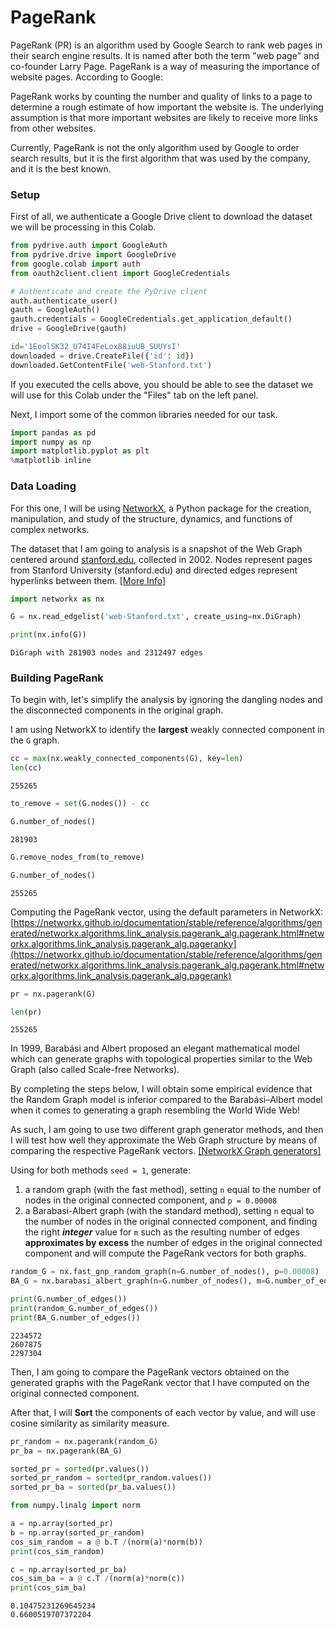 # PageRank

PageRank (PR) is an algorithm used by Google Search to rank web pages in their search engine results. It is named after both the term "web page" and co-founder Larry Page. PageRank is a way of measuring the importance of website pages. According to Google:

PageRank works by counting the number and quality of links to a page to determine a rough estimate of how important the website is. The underlying assumption is that more important websites are likely to receive more links from other websites.

Currently, PageRank is not the only algorithm used by Google to order search results, but it is the first algorithm that was used by the company, and it is the best known.

### Setup

First of all, we authenticate a Google Drive client to download the dataset we will be processing in this Colab.


```python
from pydrive.auth import GoogleAuth
from pydrive.drive import GoogleDrive
from google.colab import auth
from oauth2client.client import GoogleCredentials

# Authenticate and create the PyDrive client
auth.authenticate_user()
gauth = GoogleAuth()
gauth.credentials = GoogleCredentials.get_application_default()
drive = GoogleDrive(gauth)
```


```python
id='1EoolSK32_U74I4FeLox88iuUB_SUUYsI'
downloaded = drive.CreateFile({'id': id})
downloaded.GetContentFile('web-Stanford.txt')
```

If you executed the cells above, you should be able to see the dataset we will use for this Colab under the "Files" tab on the left panel.

Next, I import some of the common libraries needed for our task.


```python
import pandas as pd
import numpy as np
import matplotlib.pyplot as plt
%matplotlib inline
```

### Data Loading

For this one, I will be using [NetworkX](https://networkx.github.io), a Python package for the creation, manipulation, and study of the structure, dynamics, and functions of complex networks.

The dataset that I am going to analysis is a snapshot of the Web Graph centered around [stanford.edu](https://stanford.edu), collected in 2002. Nodes represent pages from Stanford University (stanford.edu) and directed edges represent hyperlinks between them. [[More Info]](http://snap.stanford.edu/data/web-Stanford.html)


```python
import networkx as nx

G = nx.read_edgelist('web-Stanford.txt', create_using=nx.DiGraph)
```


```python
print(nx.info(G))
```

    DiGraph with 281903 nodes and 2312497 edges


### Building PageRank

To begin with, let's simplify the analysis by ignoring the dangling nodes and the disconnected components in the original graph.

I am using NetworkX to identify the **largest** weakly connected component in the ```G``` graph.


```python
cc = max(nx.weakly_connected_components(G), key=len)
len(cc)
```




    255265




```python
to_remove = set(G.nodes()) - cc
```


```python
G.number_of_nodes()
```




    281903




```python
G.remove_nodes_from(to_remove)
```


```python
G.number_of_nodes()
```




    255265



Computing the PageRank vector, using the default parameters in NetworkX: [https://networkx.github.io/documentation/stable/reference/algorithms/generated/networkx.algorithms.link_analysis.pagerank_alg.pagerank.html#networkx.algorithms.link_analysis.pagerank_alg.pageranky](https://networkx.github.io/documentation/stable/reference/algorithms/generated/networkx.algorithms.link_analysis.pagerank_alg.pagerank.html#networkx.algorithms.link_analysis.pagerank_alg.pagerank)


```python
pr = nx.pagerank(G)
```


```python
len(pr)
```




    255265



In 1999, Barabási and Albert proposed an elegant mathematical model which can generate graphs with topological properties similar to the Web Graph (also called Scale-free Networks).

By completing the steps below,  I will obtain some empirical evidence that the Random Graph model is inferior compared to the Barabási–Albert model when it comes to generating a graph resembling the World Wide Web!

As such, I am going to use two different graph generator methods, and then I will test how well they approximate the Web Graph structure by means of comparing the respective PageRank vectors. [[NetworkX Graph generators]](https://networkx.github.io/documentation/stable/reference/generators.html#)

Using for both methods ```seed = 1```, generate:


1.   a random graph (with the fast method), setting ```n``` equal to the number of nodes in the original connected component, and ```p = 0.00008```
2.   a Barabasi-Albert graph (with the standard method), setting ```n``` equal to the number of nodes in the original connected component, and finding the right ***integer*** value for ```m``` such as the resulting number of edges **approximates by excess** the number of edges in the original connected component and will compute the PageRank vectors for both graphs.



```python
random_G = nx.fast_gnp_random_graph(n=G.number_of_nodes(), p=0.00008)
BA_G = nx.barabasi_albert_graph(n=G.number_of_nodes(), m=G.number_of_edges() // G.number_of_nodes()+1)
```


```python
print(G.number_of_edges())
print(random_G.number_of_edges())
print(BA_G.number_of_edges())
```

    2234572
    2607875
    2297304


Then, I am going to compare the PageRank vectors obtained on the generated graphs with the PageRank vector that I have computed on the original connected component.

After that, I will **Sort** the components of each vector by value, and will use cosine similarity as similarity measure.


```python
pr_random = nx.pagerank(random_G)
pr_ba = nx.pagerank(BA_G)
```


```python
sorted_pr = sorted(pr.values())
sorted_pr_random = sorted(pr_random.values())
sorted_pr_ba = sorted(pr_ba.values())
```


```python
from numpy.linalg import norm

a = np.array(sorted_pr)
b = np.array(sorted_pr_random)
cos_sim_random = a @ b.T /(norm(a)*norm(b))
print(cos_sim_random)

c = np.array(sorted_pr_ba)
cos_sim_ba = a @ c.T /(norm(a)*norm(c))
print(cos_sim_ba)
```

    0.10475231269645234
    0.6600519707372204

